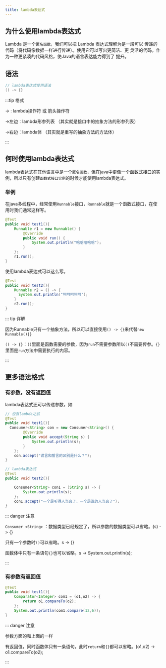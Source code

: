 ```yaml
---
title: lambda表达式
---
```


## 为什么使用lambda表达式

Lambda 是一个`匿名函数`，我们可以把 Lambda 表达式理解为是一段可以
传递的代码（将代码像数据一样进行传递）。使用它可以写出更简洁、更
灵活的代码。作为一种更紧凑的代码风格，使Java的语言表达能力得到了
提升。

## 语法
```java
// lambda表达式使用语法
() -> {}
```

:::tip 格式

-> : lambda操作符 或 箭头操作符

->左边：lambda形参列表 （其实就是接口中的抽象方法的形参列表）

->右边：lambda体 （其实就是重写的抽象方法的方法体）

:::

## 何时使用lambda表达式
lambda表达式在其他语言中是一个`匿名函数`，但在java中更像一个[函数式接口](./functional.html#概念)的实例，所以只有创建`函数式接口实例`的时候才能使用lambda表达式。

### 举例
在java多线程中，经常使用`Runnable`接口，`Runnable`就是一个函数式接口，在使用时我们通常这样写。

```java
@Test
public void test1(){
    Runnable r1 = new Runnable() {
        @Override
        public void run() {
            System.out.println("哈哈哈哈哈");
        }
    };
    r1.run();
}
```

使用lambda表达式可以这么写。

```java
@Test
public void test2(){
    Runnable r2 = () -> {
      System.out.println("呵呵呵呵呵");
    }
    r2.run();
}
```

::: tip 详解

因为Runnable只有一个抽象方法，所以可以直接使用`() -> {}`来代替`new Runnable(){}`

`() -> {}`：`()`里面是函数需要的参数，因为`run`不需要参数所以`()`不需要传参。`{}`里面是`run`方法中需要执行的内容。

:::
## 更多语法格式
### 有参数，没有返回值
lambda表达式还可以传递参数，如

```java
// 没有lambda之前
@Test
public void test1(){
  Consumer<String> con = new Consumer<String>() {
        @Override
        public void accept(String s) {
            System.out.println(s);
        }
    };
    con.accept("谎言和誓言的区别是什么？");
}

// lambda表达式
@Test
public void test2(){

    Consumer<String> con1 = (String s) -> {
        System.out.println(s);
    };
    con1.accept("一个是听得人当真了，一个是说的人当真了");
}
```

::: danger 注意

`Consumer <String>` ：数据类型已经规定了，所以参数的数据类型可以省略。(s) -> {}

只有一个参数时`()`可以省略。s -> {}

函数体中只有一条语句`{}`也可以省略。s ->  System.out.println(s);

:::

### 有参数有返回值

```java
@Test
public void test1(){
    Comparator<Integer> com1 = (o1,o2) -> {
        return o1.compareTo(o2);
    };
    System.out.println(com1.compare(12,6));
}
```

::: danger 注意

参数方面的和上面的一样

有返回值，同时函数体只有一条语句，此时`return`和`{}`都可以省略。(o1,o2) -> o1.compareTo(o2);

:::

